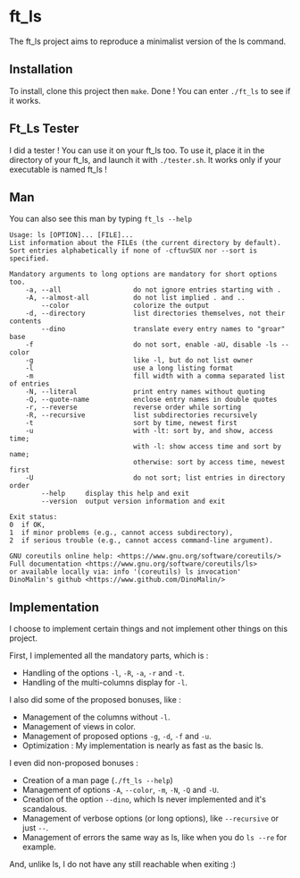 
# ft_ls

The ft_ls project aims to reproduce a minimalist version of the ls command.

## Installation

To install, clone this project then ```make```. Done ! You can enter ```./ft_ls``` to see if it works.

## Ft_Ls Tester

I did a tester ! You can use it on your ft_ls too. To use it, place it in the directory of your ft_ls, and launch it with ```./tester.sh```. It works only if your executable is named ft_ls !

## Man
You can also see this man by typing ```ft_ls --help```

```
Usage: ls [OPTION]... [FILE]...
List information about the FILEs (the current directory by default).
Sort entries alphabetically if none of -cftuvSUX nor --sort is specified.

Mandatory arguments to long options are mandatory for short options too.
	-a, --all                  do not ignore entries starting with .
	-A, --almost-all           do not list implied . and ..
	    --color                colorize the output
	-d, --directory            list directories themselves, not their contents
	    --dino                 translate every entry names to "groar" base
	-f                         do not sort, enable -aU, disable -ls --color
	-g                         like -l, but do not list owner
	-l                         use a long listing format
	-m                         fill width with a comma separated list of entries
	-N, --literal              print entry names without quoting
	-Q, --quote-name           enclose entry names in double quotes
	-r, --reverse              reverse order while sorting
	-R, --recursive            list subdirectories recursively
	-t                         sort by time, newest first
	-u                         with -lt: sort by, and show, access time;
                               with -l: show access time and sort by name;
	                           otherwise: sort by access time, newest first
	-U                         do not sort; list entries in directory order
	    --help     display this help and exit
		--version  output version information and exit

Exit status:
0  if OK,
1  if minor problems (e.g., cannot access subdirectory),
2  if serious trouble (e.g., cannot access command-line argument).

GNU coreutils online help: <https://www.gnu.org/software/coreutils/>
Full documentation <https://www.gnu.org/software/coreutils/ls>
or available locally via: info '(coreutils) ls invocation'
DinoMalin's github <https://www.github.com/DinoMalin/>

```
## Implementation

I choose to implement certain things and not implement other things on this project.

First, I implemented all the mandatory parts, which is :
- Handling of the options ```-l```, ```-R```, ```-a```, ```-r``` and ```-t```.
- Handling of the multi-columns display for ```-l```.

I also did some of the proposed bonuses, like :
- Management of the columns without ```-l```. 
- Management of views in color.
- Management of proposed options ```-g```, ```-d```, ```-f``` and ```-u```.
- Optimization : My implementation is nearly as fast as the basic ls.

I even did non-proposed bonuses :
- Creation of a man page (```./ft_ls --help```)
- Management of options ```-A```, ```--color```, ```-m```, ```-N```, ```-Q``` and ```-U```.
- Creation of the option ```--dino```, which ls never implemented and it's scandalous.
- Management of verbose options (or long options), like ```--recursive``` or just ```--```.
- Management of errors the same way as ls, like when you do ```ls --re``` for example.

And, unlike ls, I do not have any still reachable when exiting :)
